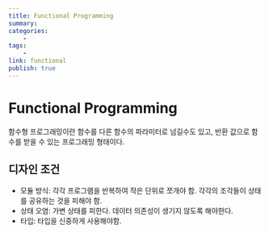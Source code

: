 ```yaml
---
title: Functional Programming
summary: 
categories:
    - 
tags:
    - 
link: functional
publish: true
---
```


# Functional Programming

함수형 프로그래밍이란 함수를 다른 함수의 파라미터로 넘길수도 있고, 반환 값으로 함수를 받을 수 있는 프로그래밍 형태이다.

## 디자인 조건

- 모듈 방식: 각각 프로그램을 반복하여 작은 단위로 쪼개야 함. 각각의 조각들이 상태를 공유하는 것을 피해야 함.
- 상태 오염: 가변 상태를 피한다. 데이터 의존성이 생기지 않도록 해야한다.
- 타입: 타입을 신중하게 사용해야함.
